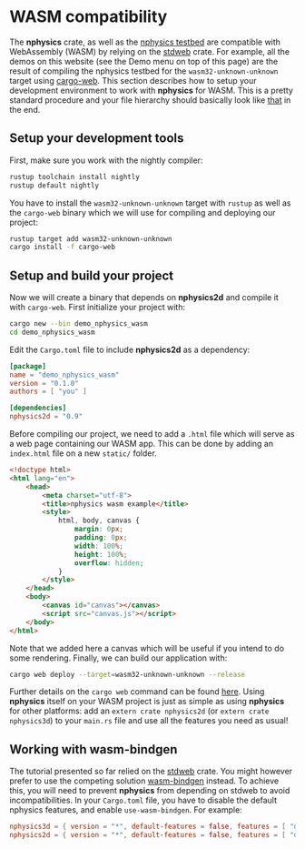 # WASM compatibility
The **nphysics** crate, as well as the [nphysics testbed](nphysics_testbed.md) are compatible with WebAssembly (WASM) by relying on the [stdweb](https://crates.io/crates/stdweb) crate. For example, all the demos on this website (see the Demo menu on top of this page) are the result of compiling the nphysics testbed for the `wasm32-unknown-unknown` target using [cargo-web](https://github.com/koute/cargo-web). This section describes how to setup your development environment to work with **nphysics** for WASM. This is a pretty standard procedure and your file hierarchy should basically look like [that](https://github.com/koute/stdweb/tree/master/examples/canvas) in the end.

## Setup your development tools
First, make sure you work with the nightly compiler:
```sh
rustup toolchain install nightly
rustup default nightly
```

You have to install the `wasm32-unknown-unknown` target with `rustup` as well as the `cargo-web` binary which we will use for compiling and deploying our project:

```sh
rustup target add wasm32-unknown-unknown
cargo install -f cargo-web
```

## Setup and build your project
Now we will create a binary that depends on **nphysics2d** and compile it with `cargo-web`.
First initialize your project with:

```sh
cargo new --bin demo_nphysics_wasm
cd demo_nphysics_wasm
```

Edit the `Cargo.toml` file to include **nphysics2d** as a dependency:

```toml
[package]
name = "demo_nphysics_wasm"
version = "0.1.0"
authors = [ "you" ]

[dependencies]
nphysics2d = "0.9"
```

Before compiling our project, we need to add a `.html` file which will serve as a web page containing our WASM app.
This can be done by adding an `index.html` file on a new `static/` folder.

```html
<!doctype html>
<html lang="en">
	<head>
		<meta charset="utf-8">
		<title>nphysics wasm example</title>
		<style>
			html, body, canvas {
				margin: 0px;
				padding: 0px;
				width: 100%;
				height: 100%;
				overflow: hidden;
			}
		</style>
	</head>
	<body>
		<canvas id="canvas"></canvas>
		<script src="canvas.js"></script>
	</body>
</html>
```

Note that we added here a canvas which will be useful if you intend to do some rendering.
Finally, we can build our application with:

```sh
cargo web deploy --target=wasm32-unknown-unknown --release
```

Further details on the `cargo web` command can be found [here](https://github.com/koute/cargo-web#features).
Using **nphysics** itself on your WASM project is just as simple as using **nphysics** for other platforms: add an
`extern crate nphysics2d` (or `extern crate nphysics3d`) to your `main.rs` file and use all the features you need as
usual!

## Working with wasm-bindgen
The tutorial presented so far relied on the [stdweb](https://crates.io/crates/stdweb) crate. You might however prefer
to use the competing solution [wasm-bindgen](https://github.com/rustwasm/wasm-bindgen) instead.
To achieve this, you will need to prevent **nphysics** from depending on stdweb to avoid incompatibilities. In your
`Cargo.toml` file, you have to disable the default nphysics features, and enable `use-wasm-bindgen`. For example:

```.toml
nphysics3d = { version = "*", default-features = false, features = [ "dim3", "use-wasm-bindgen" ] }
nphysics2d = { version = "*", default-features = false, features = [ "dim2", "use-wasm-bindgen" ] }
```